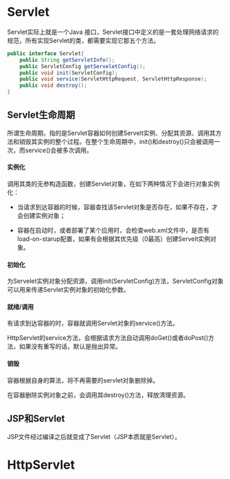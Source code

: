 # Servlet

Servlet实际上就是一个Java 接口，Servlet接口中定义的是一套处理网络请求的规范，所有实现Servlet的类，都需要实现它那五个方法。

```java
public interface Servlet{
	public String getServletInfo();
	public ServletConfig getServeletConfig();
	public void init(ServletConfig);
	public void service(ServletHttpRequest, ServletHttpResponse);
	public void destroy();
}
```

## Servlet生命周期

所谓生命周期，指的是Servlet容器如何创建Servelt实例、分配其资源、调用其方法和销毁其实例的整个过程。在整个生命周期中，init()和destroy()只会被调用一次，而service()会被多次调用。

#### 实例化

调用其类的无参构造函数，创建Servlet对象，在如下两种情况下会进行对象实例化：

- 当请求到达容器的时候，容器查找该Servlet对象是否存在，如果不存在，才会创建实例对象；

- 容器在启动时，或者部署了某个应用时，会检查web.xml文件中，是否有load-on-starup配置，如果有会根据其优先级（0最高）创建Servelt实例对象。

#### 初始化

为Servelet实例对象分配资源，调用init(ServletConfig)方法，ServletConfig对象可以用来传递Servlet实例对象的初始化参数。

#### 就绪/调用

有请求到达容器的时，容器就调用Servlet对象的service()方法。

HttpServlet的service方法，会根据请求方法自动调用doGet()或者doPost()方法，如果没有重写的话，默认是抛出异常。

#### 销毁

容器根据自身的算法，将不再需要的servlet对象删除掉。

在容器删除实例对象之前，会调用其destroy()方法，释放清理资源。

## JSP和Servlet

JSP文件经过编译之后就变成了Servlet（JSP本质就是Servlet）。

# HttpServlet